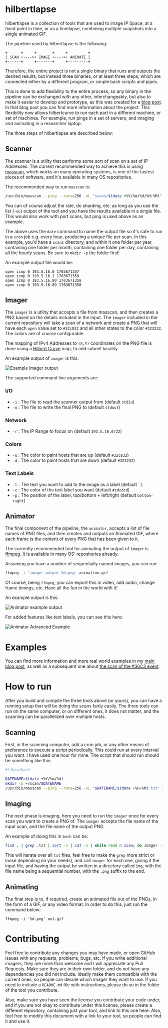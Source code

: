 # hilbertlapse

hilbertlapse is a collection of tools that are used to image IP Space, at a
fixed point in time, or as a timelapse, combining multiple snapshots into a
single animated GIF.

The pipeline used by hilbertlapse is the following:

```
+------+     +-------+     +---------+
| SCAN +---->+ IMAGE +---->+ ANIMATE |
+------+     +-------+     +---------+
```

Therefore, the entire project is not a single binary that runs and outputs the
desired results, but instead three binaries, or at least three steps, which are
connected either by a different program, or simple bash scripts and pipes.

This is done to add flexibility to the entire process, so any binary in the
pipeline can be exchanged with any other, interchangeably, but also to make it
easier to develop and prototype, as this was created for a [blog
post](https://blog.daknob.net/mapping-the-greek-inet-oct-19/). In that blog
post you can find more information about the project. This flexibility now
allows hilbertcurve to run each part in a different machine, or set of
machines. For example, run pings in a set of servers, and imaging and animating
in a researcher laptop.

The three steps of hilbertlapse are described below:

## Scanner

The scanner is a utility that performs some sort of scan on a set of IP
Addresses. The current recommended way to achieve this is using
[masscan](https://github.com/robertdavidgraham/masscan), which works on many
operating systems, is one of the fastest pieces of software, and it's available
in many OS repositories.

The recommended way to run `masscan` is:

```bash
/usr/bin/masscan --ping --rate=256 -oL "scans/$(date +%Y/%m/%d/%H:%M)" 193.5.16.0/22 2>/dev/null > /dev/null
```

You can of course adjust the rate, do sharding, etc. as long as you use the
list (`-oL`) output of the tool and you have the results available in a single
file.  This would also work with port scans, but ping is used above as an
example.

The above uses the `date` command to name the output file so it's safe to run
in a `cron` job e.g. every hour, producing a unique file per scan. In this
example, you'd have a `scans` directory, and within it one folder per year,
containing one folder per month, containing one folder per day, containing all
the hourly scans. Be sure to `mkdir -p` the folder first!

An example output file would be:

```
open icmp 0 193.5.16.0 1703671357
open icmp 0 193.5.16.1 1703671358
open icmp 0 193.5.16.80 1703671358
open icmp 0 193.5.16.89 1703671358
```

## Imager

The `imager` is a utility that accepts a file from masscan, and then creates a
PNG based on the details included in the input. The `imager` included in the
current repository will take a scan of a network and create a PNG that will
have each `open` value set to `#32c832` and all other states to the color
`#323232`.  The colors are of course configurable.

The mapping of IPv4 Addresses to `(X,Y)` coordinates on the PNG file is done
using a [Hilbert Curve](https://en.wikipedia.org/wiki/Hilbert_curve) map, to
add subnet locality.

An example output of `imager` is this:

![Example imager
output](https://blog.daknob.net/content/images/2019/11/04/uoc.png)

The supported command line arguments are:

### I/O

* `-i` : The file to read the scanner output from (default `stdin`)
* `-o` : The file to write the final PNG to (default `stdout`)

### Network

* `-r` : The IP Range to focus on (default `193.5.16.0/22`)

### Colors

* `-u` : The color to paint hosts that are up (default `#32c832`)
* `-d` : The color to paint hosts that are down (default `#323232`)

### Text Labels

* `-l` : The text you want to add to the image as a label (default ``)
* `-c` : The color of the text label you want (default `#cdcdcd`)
* `-p` : The position of the label, top/bottom + left/right (default `bottom-right`)

## Animator

The final component of the pipeline, the `animator`, accepts a list of file
names of PNG files, and then creates and outputs an Animated GIF, where each
frame is the content of every PNG that has been given to it.

The currently recommended tool for animating the output of `imager` is
[ffmpeg](https://ffmpeg.org/). It is available in many OS' repositories
already.

Assuming you have a number of sequentially named images, you can run:

```bash
ffmpeg -i 'imager-output-%d.png' animation.gif
```

Of course, being `ffmpeg`, you can export this in video, add audio, change
frame timings, etc. Have all the fun in the world with it!

An example output is this:

![Animator example
output](https://blog.daknob.net/content/images/2020/01/03/36C3.gif)

For added features like text labels, you can see this here:

![Animator Advanced Example](https://daknob.net/dist/37c3/37c3.gif)

# Examples

You can find more information and more real world examples in my [main blog
post](https://blog.daknob.net/mapping-the-greek-inet-oct-19/), as well as a
subsequent one about [the scan of the #36C3
event](https://blog.daknob.net/mapping-36c3/).

# How to run

After you build and compile the three tools above (or yours), you can have a
running setup that will be doing the scans fairly easily. The three tools can
run on the same computer, or on different ones, it does not matter, and the
scanning can be parallelized over multiple hosts.

## Scanning

First, in the scanning computer, add a cron job, or any other means of
preference to execute a script periodically. This could run at every interval
you want. I have used one hour for mine. The script that should run should be
something like this:

```bash
#!/bin/bash

DATENAME=$(date +%Y/%m/%d)
mkdir -p ~/scan/$DATENAME
/usr/bin/masscan --ping --rate=256 -oL "$DATENAME/$(date +%H-%M).txt" 193.5.16.0/22,147.189.216.0/21 2>/dev/null > /dev/null
```

## Imaging

The next phase is imaging, here you need to run the `imager` once for every
scan you want to create a PNG of. The `imager` accepts the file name of the
input scan, and the file name of the output PNG.

An example of doing this in `bash` can be:

```bash
find . | grep .txt | sort -n | cat -n | while read n scan; do imager -i $scan -o img/$n.png -r 193.5.16.0/22; done
```

This will iterate over all `txt` files, feel free to make the `grep` more
strict or loose depending on your needs), and call `imager` for each one,
giving it the input file, and having the output be written in a directory
called `img`, with the file name being a sequential number, with the `.png`
suffix to the end.

## Animating

The final step is to, if required, create an animated file out of the PNGs, in
the form of a GIF, or any video format. In order to do this, just run the
command below:

```
ffmpeg -i '%d.png' out.gif
```

# Contributing

Feel free to contribute any changes you may have made, or open GitHub Issues
with any requests, problems, bugs, etc. If you write additional imagers, they
are more than welcome and I will appreciate any Pull Requests. Make sure they
are in their own folder, and do not have any dependencies you did not include.
Ideally make them compatible with the current ones, so people can decide which
imager they want to use.  If you need to include a `README.md` file with
instructions, please do so in the folder of the tool you contribute.

Also, make sure you have seen the license you contribute your code under, and
if you are not okay to contribute under this license, please create a different
repository, containing just your tool, and link to this one here. Also, feel
free to modify this document with a link to your tool, so people can find it
and use it.
